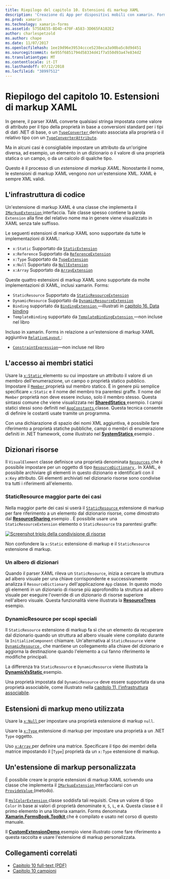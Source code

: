 ```yaml
---
title: Riepilogo del capitolo 10. Estensioni di markup XAML
description: 'Creazione di App per dispositivi mobili con xamarin. Forms: riepilogo del capitolo 10. Estensioni di markup XAML'
ms.prod: xamarin
ms.technology: xamarin-forms
ms.assetid: 575EAE55-BD4D-470F-A583-3D065FA102E2
author: charlespetzold
ms.author: chape
ms.date: 11/07/2017
ms.openlocfilehash: 1ee19d96e39534ccce5238eca3a90ba5c8d9d451
ms.sourcegitcommit: 6e955f6851794d58334d41f7a550d93a47e834d2
ms.translationtype: MT
ms.contentlocale: it-IT
ms.lasthandoff: 07/12/2018
ms.locfileid: "38997512"
---
```

# <a name="summary-of-chapter-10-xaml-markup-extensions"></a>Riepilogo del capitolo 10. Estensioni di markup XAML

In genere, il parser XAML converte qualsiasi stringa impostata come valore di attributo per il tipo della proprietà in base a conversioni standard per i tipi di dati .NET di base, o un [ `TypeConverter` ](xref:Xamarin.Forms.TypeConverter) derivato associata alla proprietà o il relativo tipo con un [`TypeConverterAttribute`](xref:Xamarin.Forms.TypeConverterAttribute).

Ma in alcuni casi è consigliabile impostare un attributo da un'origine diversa, ad esempio, un elemento in un dizionario o il valore di una proprietà statica o un campo, o da un calcolo di qualche tipo.

Questo è il processo di un *estensione di markup XAML*. Nonostante il nome, le estensioni di markup XAML vengono *non* un'estensione XML. XAML è sempre XML validi.

## <a name="the-code-infrastructure"></a>L'infrastruttura di codice

Un'estensione di markup XAML è una classe che implementa il [ `IMarkupExtension` ](xref:Xamarin.Forms.Xaml.IMarkupExtension) interfaccia. Tale classe spesso contiene la parola `Extension` alla fine del relativo nome ma in genere viene visualizzato in XAML senza tale suffisso.

Le seguenti estensioni di markup XAML sono supportate da tutte le implementazioni di XAML:

- `x:Static` Supportato da [`StaticExtension`](xref:Xamarin.Forms.Xaml.StaticExtension)
- `x:Reference` Supportato da [`ReferenceExtension`](xref:Xamarin.Forms.Xaml.ReferenceExtension)
- `x:Type` Supportato da [`TypeExtension`](xref:Xamarin.Forms.Xaml.TypeExtension)
- `x:Null` Supportato da [`NullExtension`](xref:Xamarin.Forms.Xaml.NullExtension)
- `x:Array` Supportato da [`ArrayExtension`](xref:Xamarin.Forms.Xaml.ArrayExtension)

Queste quattro estensioni di markup XAML sono supportate da molte implementazioni di XAML, inclusi xamarin. Forms:

- `StaticResource` Supportato da [`StaticResourceExtension`](xref:Xamarin.Forms.Xaml.StaticResourceExtension)
- `DynamicResource` Supportato da [`DynamicResourceExtension`](xref:Xamarin.Forms.Xaml.DynamicResourceExtension)
- `Binding` supportato da [ `BindingExtension` ](xref:Xamarin.Forms.Xaml.BindingExtension) &mdash;illustrati in [capitolo 16. Data binding](#chapter16)
- `TemplateBinding` supportato da [ `TemplateBindingExtension` ](xref:Xamarin.Forms.Xaml.TemplateBindingExtension) &mdash;non incluse nel libro

Incluso in xamarin. Forms in relazione a un'estensione di markup XAML aggiuntiva [ `RelativeLayout` ](xref:Xamarin.Forms.RelativeLayout):

- [`ConstraintExpression`](xref:Xamarin.Forms.ConstraintExpression)&mdash;non incluse nel libro

## <a name="accessing-static-members"></a>L'accesso ai membri statici

Usare la [ `x:Static` ](xref:Xamarin.Forms.Xaml.StaticExtension) elemento su cui impostare un attributo il valore di un membro dell'enumerazione, un campo o proprietà statico pubblico. Impostare il [ `Member` ](xref:Xamarin.Forms.Xaml.StaticExtension.Member) proprietà sul membro statico. È in genere più semplice specificare `x:Static` e il nome del membro tra parentesi graffe. Il nome del `Member` proprietà non deve essere incluso, solo il membro stesso. Questa sintassi comune che viene visualizzata nei [ **SharedStatics** ](https://github.com/xamarin/xamarin-forms-book-samples/tree/master/Chapter10/SharedStatics) esempio. I campi statici stessi sono definiti nel [ `AppConstants` ](https://github.com/xamarin/xamarin-forms-book-samples/blob/master/Chapter10/SharedStatics/SharedStatics/SharedStatics/AppConstants.cs) classe. Questa tecnica consente di definire le costanti usate tramite un programma.

Con una dichiarazione di spazio dei nomi XML aggiuntiva, è possibile fare riferimento a proprietà statiche pubbliche, campi o membri di enumerazione definiti in .NET framework, come illustrato nel [ **SystemStatics** ](https://github.com/xamarin/xamarin-forms-book-samples/tree/master/Chapter10/SystemStatics) esempio .

## <a name="resource-dictionaries"></a>Dizionari risorse

Il `VisualElement` classe definisce una proprietà denominata [ `Resources` ](xref:Xamarin.Forms.VisualElement.Resources) che è possibile impostare per un oggetto di tipo [ `ResourceDictionary` ](xref:Xamarin.Forms.ResourceDictionary). In XAML, è possibile archiviare gli elementi in questo dizionario e identificarli con il `x:Key` attributo. Gli elementi archiviati nel dizionario risorse sono condivise tra tutti i riferimenti all'elemento.

### <a name="staticresource-for-most-purposes"></a>StaticResource maggior parte dei casi

Nella maggior parte dei casi si userà il [ `StaticResource` ](xref:Xamarin.Forms.Xaml.StaticResourceExtension) estensione di markup per fare riferimento a un elemento dal dizionario risorse, come dimostrato dal [ **ResourceSharing** ](https://github.com/xamarin/xamarin-forms-book-samples/tree/master/Chapter10/ResourceSharing) esempio . È possibile usare una `StaticResourceExtension` elemento o `StaticResource` tra parentesi graffe:

[![Screenshot triplo della condivisione di risorse](images/ch10fg03-small.png "Resource Sharing, condivisione")](images/ch10fg03-large.png#lightbox "la condivisione delle risorse")

Non confondere la `x:Static` estensione di markup e il `StaticResource` estensione di markup.

### <a name="a-tree-of-dictionaries"></a>Un albero di dizionari

Quando il parser XAML rileva un `StaticResource`, inizia a cercare la struttura ad albero visuale per una chiave corrispondente e successivamente analizza il `ResourceDictionary` dell'applicazione `App` classe. In questo modo gli elementi in un dizionario di risorse più approfondito la struttura ad albero visuale per eseguire l'override di un dizionario di risorse superiore nell'albero visuale. Questa funzionalità viene illustrata la [ **ResourceTrees** ](https://github.com/xamarin/xamarin-forms-book-samples/tree/master/Chapter10/ResourceTrees) esempio.

### <a name="dynamicresource-for-special-purposes"></a>DynamicResource per scopi speciali

Il `StaticResource` estensione di markup fa sì che un elemento da recuperare dal dizionario quando un struttura ad albero visuale viene compilato durante la `InitializeComponent` chiamare. Un'alternativa al `StaticResource` viene [ `DynamicResource` ](xref:Xamarin.Forms.Xaml.DynamicResourceExtension), che mantiene un collegamento alla chiave del dizionario e aggiorna la destinazione quando l'elemento a cui fanno riferimento le modifiche principali.

La differenza tra `StaticResource` e `DynamicResource` viene illustrata la [ **DynamicVsStatic** ](https://github.com/xamarin/xamarin-forms-book-samples/tree/master/Chapter10/DynamicVsStatic) esempio.

Una proprietà impostata dal `DynamicResource` deve essere supportata da una proprietà associabile, come illustrato nella [capitolo 11, l'infrastruttura associabile](chapter11.md).

## <a name="lesser-used-markup-extensions"></a>Estensioni di markup meno utilizzata

Usare la [ `x:Null` ](xref:Xamarin.Forms.Xaml.NullExtension) per impostare una proprietà estensione di markup `null`.

Usare la [ `x:Type` ](xref:Xamarin.Forms.Xaml.TypeExtension) estensione di markup per impostare una proprietà a un .NET `Type` oggetto.

Uso [ `x:Array` ](xref:Xamarin.Forms.Xaml.ArrayExtension) per definire una matrice. Specificare il tipo dei membri della matrice impostando il [`Type`] proprietà da un `x:Type` estensione di markup.

## <a name="a-custom-markup-extension"></a>Un'estensione di markup personalizzata

È possibile creare le proprie estensioni di markup XAML scrivendo una classe che implementa il [ `IMarkupExtension` ](xref:Xamarin.Forms.Xaml.IMarkupExtension) interfacciarsi con un [ `ProvideValue` ](xref:Xamarin.Forms.Xaml.IMarkupExtension.ProvideValue(System.IServiceProvider)) (metodo).

Il [ `HslColorExtension` ](https://github.com/xamarin/xamarin-forms-book-samples/blob/master/Libraries/Xamarin.FormsBook.Toolkit/Xamarin.FormsBook.Toolkit/HslColorExtension.cs) classe soddisfa tali requisiti. Crea un valore di tipo `Color` in base ai valori di proprietà denominate `H`, `S`, `L`, e `A`. Questa classe è il primo elemento in una libreria xamarin. Forms denominata [ **Xamarin.FormsBook.Toolkit** ](https://github.com/xamarin/xamarin-forms-book-samples/tree/master/Libraries/Xamarin.FormsBook.Toolkit) che è compilato e usato nel corso di questo manuale.

Il [ **CustomExtensionDemo** ](https://github.com/xamarin/xamarin-forms-book-samples/tree/master/Chapter10/CustomExtensionDemo) esempio viene illustrato come fare riferimento a questa raccolta e usare l'estensione di markup personalizzata.



## <a name="related-links"></a>Collegamenti correlati

- [Capitolo 10 full-text (PDF)](https://download.xamarin.com/developer/xamarin-forms-book/XamarinFormsBook-Ch10-Apr2016.pdf)
- [Capitolo 10 campioni](https://github.com/xamarin/xamarin-forms-book-samples/tree/master/Chapter10)
